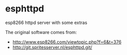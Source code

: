 # esphttpd
esp8266 httpd server with some extras

The original software comes from:
- http://www.esp8266.com/viewtopic.php?f=6&t=376
- http://git.spritesserver.nl/esphttpd.git/
